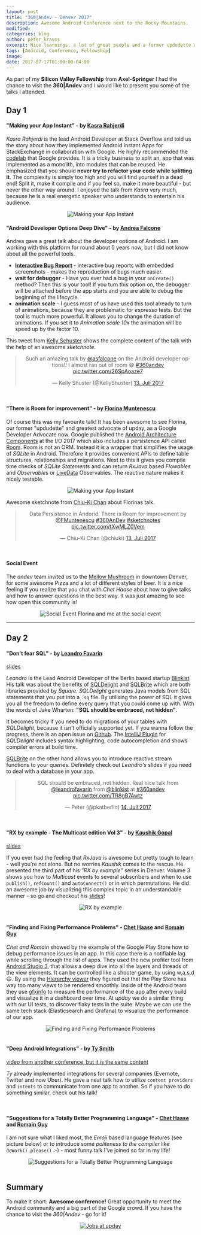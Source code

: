 ```yaml
---
layout: post
title: "360|Andev - Denver 2017"
description: Awesome Android Conference next to the Rocky Mountains.
modified:
categories: blog
author: peter_krauss
excerpt: Nice learnings, a lot of great people and a former updudette who is now speaking for Google = two days of fun!
tags: [Android, Conference, Fellowship]
image:
date: 2017-07-17T01:00:00-04:00
---
```


As part of my **Silicon Valley Fellowship** from **Axel-Springer** I had the chance to visit the **360|Andev** and I would like to present you some of 
the talks I attended. 

## Day 1

#### "Making your App Instant" - by <a href="https://twitter.com/jc4p">Kasra Rahjerdi </a>

*Kasra Rahjerdi* is the lead Android Developer at Stack Overflow and told us the story about how they implemented Android Instant Apps 
for StackExchange in collaboration with Google. He highly recommended the [codelab](https://codelabs.developers.google.com/codelabs/android-instant-apps/#0)
that Google provides. It is a tricky business to split an, app that was implemented as a monolith, into modules that can be reused.
He emphasized that you should **never try to refactor your code while splitting it**. The complexity is simply too high 
and you will find yourself in a dead end! Split it, make it compile and if you feel so, make it more beautiful - but never the other way around.
I enjoyed the talk from *Kasra* very much, because he is a real energetic speaker who understands to entertain his audience. 

<center>
    <picture>
        <img src="/images/blog/andev/instant.png" alt="Making your App Instant" >
    </picture>
</center>

#### "Android Developer Options Deep Dive" - by <a href="https://twitter.com/asfalcone">Andrea Falcone</a>

Andrea gave a great talk about the developer options of Android. I am working with this platform for round about 5 years now,
but I did not know about all the powerful tools.

* [**Interactive Bug Report**](https://developer.android.com/studio/debug/bug-report.html) - interactive bug reports with 
embedded screenshots - makes the reproduction of bugs much easier.
* **wait for debugger** - Have you ever had a bug in your ```onCreate()``` method? Then this is your tool! If you turn this option on, the 
debugger will be attached before the app starts and you are able to debug the beginning of the lifecycle. 
* **animation scale** - I guess most of us have used this tool already to turn of animations, because they are problematic 
for *espresso* tests. But the tool is much more powerful. It allows you to change the duration of animations. 
If you set it to *Animation scale 10x* the animation will be speed up by the factor 10.

This tweet from [Kelly Schuster](https://twitter.com/KellyShuster) shows the complete 
content of the talk with the help of an awesome *sketchnote*. 
 
<center>
<blockquote class="twitter-tweet" data-lang="de"><p lang="en" dir="ltr">Such an amazing talk by <a href="https://twitter.com/asfalcone">@asfalcone</a> on the Android developer options!! I almost ran out of room 😅 <a href="https://twitter.com/hashtag/360andev?src=hash">#360andev</a> <a href="https://t.co/26SpAoaze7">pic.twitter.com/26SpAoaze7</a></p>&mdash; Kelly Shuster (@KellyShuster) <a href="https://twitter.com/KellyShuster/status/885615344320040960">13. Juli 2017</a></blockquote>
<script async src="//platform.twitter.com/widgets.js" charset="utf-8"></script>
</center>

<br/>

#### "There is Room for improvement" - by [Florina Muntenescu](https://twitter.com/FMuntenescu)

Of course this was my favourite talk! It has been awesome to see Florina, our former "updudette" and greatest advocate of upday,
as a Google Developer Advocate now. Google published the [Android Architecture Components](https://developer.android.com/topic/libraries/architecture/index.html)
at the I/O 2017 which also includes a persistence API called [Room](https://developer.android.com/topic/libraries/architecture/room.html). 
Room is not an ORM. Instead it is a wrapper that simplifies the usage of *SQLite* in Android. Therefore it provides convenient 
APIs to define table structures, relationships and migrations. Next to this it gives you compile time checks of *SQLite Statements* and 
can return *RxJava* based *Flowables* and *Observable*s or [LiveData](https://developer.android.com/topic/libraries/architecture/index.html) 
Observables. The reactive nature makes it nicely testable. 

<center>
    <picture>
        <img src="/images/blog/andev/room.jpg" alt="Making your App Instant" >
    </picture>
</center>

Awesome sketchnote from [Chiu-Ki Chan](https://twitter.com/chiuki) about Florinas talk.

<center>
<blockquote class="twitter-tweet" data-lang="de"><p lang="en" dir="ltr">Data Persistence in Andorid. There is Room for improvement by <a href="https://twitter.com/FMuntenescu">@FMuntenescu</a> <a href="https://twitter.com/hashtag/360AnDev?src=hash">#360AnDev</a> <a href="https://twitter.com/hashtag/sketchnotes?src=hash">#sketchnotes</a> <a href="https://t.co/tXwMLZ0Vem">pic.twitter.com/tXwMLZ0Vem</a></p>&mdash; Chiu-Ki Chan (@chiuki) <a href="https://twitter.com/chiuki/status/885634916603502592">13. Juli 2017</a></blockquote>
<script async src="//platform.twitter.com/widgets.js" charset="utf-8"></script>
</center>

<br/>

#### Social Event 

The *andev* team invited us to the [Mellow Mushroom](http://mellowmushroom.com/store/downtown-denver) in downtown Denver, for some awesome Pizza 
and a lot of different styles of beer. It is a nice feeling if you realize that you chat with *Chet Haase* about how to give talks and how to answer questions 
in the best way. It was just amazing to see how open this community is! 

<center>
    <picture>
        <img src="/images/blog/andev/pizza.jpg" alt="Social Event" >
    </picture>
Florina and me at the social event
</center>

<hr>

## Day 2

#### "Don't fear SQL" - by [Leandro Favarin](https://twitter.com/leandrofavarin)
[slides](https://speakerdeck.com/leandrofavarin/dont-fear-sql-360andev-2017)

*Leandro* is the Lead Android Developer of the Berlin based startup [Blinkist](http://www.blinkist.com). 
His talk was about the benefits of [SQLDelight](https://github.com/square/sqldelight) and [SQLBrite](https://github.com/square/sqlbrite)
which are both libraries provided by *Square*. *SQLDelight* generates Java models from SQL statements that you put into a ```.sq``` file. 
By utilising the power of SQL it gives you all the freedom to define every query that you could come up with. With the words 
of Jake Wharton: **"SQL should be embraced, not hidden"**. 

It becomes tricky if you need to do migrations of your tables with *SQLDelight*, because it isn't officially supported yet. If you wanna follow the progress, 
there is an open issue on [Github](https://github.com/square/sqldelight/issues/89). The [IntelliJ Plugin](https://plugins.jetbrains.com/plugin/8191-sqldelight) for *SQLDelight* 
includes syntax highlighting, code autocompletion and shows compiler errors at build time.

[SQLBrite](https://github.com/square/sqlbrite) on the other hand allows you to introduce reactive stream functions to your queries. 
Definitely check out *Leandro's* slides if you need to deal with a database in your app.


<center>
<blockquote class="twitter-tweet" data-lang="de"><p lang="en" dir="ltr">SQL should be embraced, not hidden. Real nice talk from <a href="https://twitter.com/leandrofavarin">@leandrofavarin</a> from <a href="https://twitter.com/blinkist">@blinkist</a> at <a href="https://twitter.com/hashtag/360andev?src=hash">#360andev</a> <a href="https://t.co/TR8gB7Awtz">pic.twitter.com/TR8gB7Awtz</a></p>&mdash; Peter (@pkatberlin) <a href="https://twitter.com/pkatberlin/status/885890358059515908">14. Juli 2017</a></blockquote>
<script async src="//platform.twitter.com/widgets.js" charset="utf-8"></script>
</center>

<br/>

#### "RX by example - The Multicast edition Vol 3" - by [Kaushik Gopal](https://twitter.com/kaushikgopal)

[slides](https://speakerdeck.com/kaushikgopal/rx-by-example-volume-3-the-multicast-edition)

If you ever had the feeling that *RxJava* is awesome but pretty tough to learn - well you're not alone. But no worries *Kaushik* comes to the rescue.
He presented the third part of his *"RX by example"* series in Denver. Volume 3 shows you how to *Multicast* events to several subscribers and when to use
```publish()```, ```refCount()``` and ```autoConnect()``` or in which permutations. He did an awesome job by visualizing this 
complex topic in an understandable manner - so go and checkout his [slides](https://speakerdeck.com/kaushikgopal/rx-by-example-volume-3-the-multicast-edition)!

<center>
    <picture>
        <img src="/images/blog/andev/rx.jpg" alt="RX by example" >
    </picture>
</center>

<br/>

#### "Finding and Fixing Performance Problems" - [Chet Haase](https://twitter.com/chethaase) and [Romain Guy](https://twitter.com/romainguy)

*Chet and Romain* showed by the example of the Google Play Store how to debug performance issues in an app. In this case there is
a notifiable lag while scrolling through the list of apps. They used the new profiler tool from [Android Studio 3](https://developer.android.com/studio/preview/index.html), 
that allows a deep dive into all the layers and threads of the view elements. It can be controlled like a shooter game, by using w,a,s,d 😃.
By using the [Hierarchy viewer](https://developer.android.com/studio/profile/hierarchy-viewer.html) 
they figured out that the Play Store has way too many views to be rendered smoothly. Inside of the Android team they use [gfxinfo](https://developer.android.com/training/testing/performance.html) 
to measure the performance of the app after every build and visualize it in a dashboard over time. At *upday* we do a similar thing with our UI
tests, to discover flaky tests in the suite. Maybe we can use the same tech stack (Elasticsearch and Grafana) to visualize the performance of our app.

<center>
    <picture>
        <img src="/images/blog/andev/perf.jpg" alt="Finding and Fixing Performance Problems" >
    </picture>
</center>

<br/>

#### "Deep Android Integrations" - by <a href="https://twitter.com/tsmith">Ty Smith</a>

[video from another conference, but it is the same content](https://www.youtube.com/watch?v=5C5bgY84WXw)

_Ty_ already implemented integrations for several companies (Evernote, Twitter and now Uber). He gave a neat 
talk how to utilize ```content providers``` and ```intents``` to communicate from one app to another. So if you have to do something similar, check out his talk!

<br/>

#### "Suggestions for a Totally Better Programming Language" - [Chet Haase](https://twitter.com/chethaase) and [Romain Guy](https://twitter.com/romainguy)

I am not sure what I liked most, the *Emoji* based language features (see picture below) or to introduce some *politeness to the compiler*
like ```doWork().please()``` :-) - most funny talk I've joined so far in my life!

<center>
    <picture>
        <img src="/images/blog/andev/emoji.jpg" alt="Suggestions for a Totally Better Programming Language" >
    </picture>
</center>

<br/>


## Summary

To make it short: **Awesome conference!** Great opportunity to meet the Android community and a big part of the Google crowd.
If you have the chance to visit the *360|Andev* - go for it!

<center>
    <picture>
        <a href="http://upday.github.io/jobs/"><img src="/images/jobs/we-are-hiring.png" alt="Jobs at upday" ></a>
    </picture>
</center>
